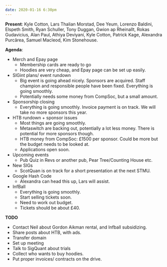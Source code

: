 ```yaml
---
date: 2020-01-16 6:30pm
---
```


**Present**:
Kyle Cotton, Lars Thalian Morstad, Dee Yeum, Lorenzo Baldini, Elspeth Smith, Ryan Schuller, Tony Duggan, Gwion ap Rheinallt, Rokas Gudavicius, Alan Paul, Athiya Deviyani, Kyle Cotton, Patrick Kage, Alexandra Purcărea, Samuel Macleod, Kim Stonehouse.  

**Agenda**:
* Merch and Epay page  
	* Membership cards are ready to go
	* Hoodies are very cheap, and Epay page can be set up easily. 
* SIGint plans/ event rundown
	* Big event is going ahead nicely. Sponsors are acquired. Staff champion and responsible people have been fixed. Everything is going smoothly.
	* Potentially needs some money from CompSoc, but a small amount. 
* Sponsorship closing  
	* Everything is going smoothly. Invoice payment is on track. We will take no more sponsors this year.
* HTB rundown + sponsor issues  
	* Most things are going smoothly.
	* Metaswitch are backing out, potentially a lot less money. There is potential for more sponsors though.
	* HTB money from CompSoc: £1500 per sponsor. Could be more but the budget needs to be looked at. 
	* Applications open soon.
* Upcoming events  
	* Pub Quiz in Revs or another pub, Pear Tree/Counting House etc.
* New SIGs
	* ScotQuan is on track for a short presentation at the next STMU.
* Google Hash Code
	* Alexandra can head this up, Lars will assist.
* InfBall
	* Everything is going smoothly. 
	* Start selling tickets soon.
	* Need to work out budget.
	* Tickets should be about £40.

**TODO**
* Contact Neil about Gordon Aikman rental, and Infball subsidizing. 
* Share posts about HTB, with ads.
* Transfer domain
* Set up meeting
* Talk to SigQuant about trials
* Collect who wants to buy hoodies.
* Put proper invoices/ contracts on the drive.
